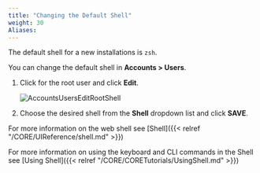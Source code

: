 ```yaml
---
title: "Changing the Default Shell"
weight: 30
Aliases: 
---
```



The default shell for a new installations is `zsh`.

You can change the default shell  in **Accounts > Users**.
1. Click <i class="fa fa-chevron-right" aria-hidden="true"></i> for the root user and click **Edit**. 
   
   ![AccountsUsersEditRootShell](/images/CORE/12.0/AccountsUsersEditRootShell.png "Shell Options")
   
2. Choose the desired shell from the **Shell** dropdown list and click **SAVE**.

For more information on the web shell see [Shell]({{< relref "/CORE/UIReference/shell.md" >}})

For more information on using the keyboard and CLI commands in the Shell see [Using Shell]({{< relref "/CORE/CORETutorials/UsingShell.md" >}})
